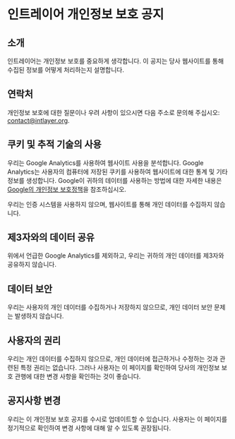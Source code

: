 # 인트레이어 개인정보 보호 공지

## 소개

인트레이어는 개인정보 보호를 중요하게 생각합니다. 이 공지는 당사 웹사이트를 통해 수집된 정보를 어떻게 처리하는지 설명합니다.

## 연락처

개인정보 보호에 대한 질문이나 우려 사항이 있으시면 다음 주소로 문의해 주십시오: [contact@intlayer.org](mailto:contact@intlayer.org).

## 쿠키 및 추적 기술의 사용

우리는 Google Analytics를 사용하여 웹사이트 사용을 분석합니다. Google Analytics는 사용자의 컴퓨터에 저장된 쿠키를 사용하여 웹사이트에 대한 통계 및 기타 정보를 생성합니다. Google이 귀하의 데이터를 사용하는 방법에 대한 자세한 내용은 [Google의 개인정보 보호정책](https://policies.google.com/privacy)을 참조하십시오.

우리는 인증 시스템을 사용하지 않으며, 웹사이트를 통해 개인 데이터를 수집하지 않습니다.

## 제3자와의 데이터 공유

위에서 언급한 Google Analytics를 제외하고, 우리는 귀하의 개인 데이터를 제3자와 공유하지 않습니다.

## 데이터 보안

우리는 사용자의 개인 데이터를 수집하거나 저장하지 않으므로, 개인 데이터 보안 문제는 발생하지 않습니다.

## 사용자의 권리

우리는 개인 데이터를 수집하지 않으므로, 개인 데이터에 접근하거나 수정하는 것과 관련된 특정 권리는 없습니다. 그러나 사용자는 이 페이지를 확인하여 당사의 개인정보 보호 관행에 대한 변경 사항을 확인하는 것이 좋습니다.

## 공지사항 변경

우리는 이 개인정보 보호 공지를 수시로 업데이트할 수 있습니다. 사용자는 이 페이지를 정기적으로 확인하여 변경 사항에 대해 알 수 있도록 권장됩니다.
